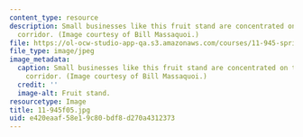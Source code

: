 ```yaml
---
content_type: resource
description: Small businesses like this fruit stand are concentrated on the Main Street
  corridor. (Image courtesy of Bill Massaquoi.)
file: https://ol-ocw-studio-app-qa.s3.amazonaws.com/courses/11-945-springfield-studio-fall-2005/e420eaaf58e19c80bdf8d270a4312373_11-945f05.jpg
file_type: image/jpeg
image_metadata:
  caption: Small businesses like this fruit stand are concentrated on the Main Street
    corridor. (Image courtesy of Bill Massaquoi.)
  credit: ''
  image-alt: Fruit stand.
resourcetype: Image
title: 11-945f05.jpg
uid: e420eaaf-58e1-9c80-bdf8-d270a4312373
---
```

